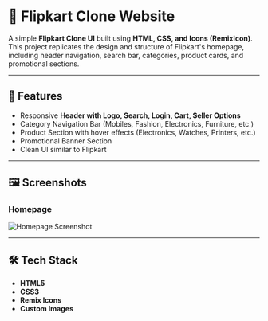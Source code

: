 # 🛒 Flipkart Clone Website

A simple **Flipkart Clone UI** built using **HTML, CSS, and Icons (RemixIcon)**.  
This project replicates the design and structure of Flipkart's homepage, including header navigation, search bar, categories, product cards, and promotional sections.

---

## 🚀 Features
- Responsive **Header with Logo, Search, Login, Cart, Seller Options**
- Category Navigation Bar (Mobiles, Fashion, Electronics, Furniture, etc.)
- Product Section with hover effects (Electronics, Watches, Printers, etc.)
- Promotional Banner Section
- Clean UI similar to Flipkart

---

## 🖼️ Screenshots

### Homepage
![Homepage Screenshot]()



---

## 🛠️ Tech Stack
- **HTML5**
- **CSS3**
- **Remix Icons**
- **Custom Images**


